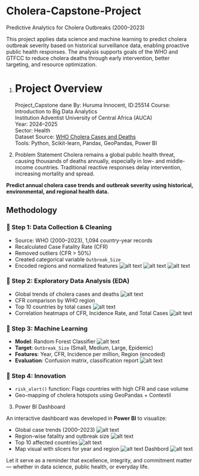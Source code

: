 # Cholera-Capstone-Project

Predictive Analytics for Cholera Outbreaks (2000–2023)

This project applies data science and machine learning to predict cholera outbreak severity based on historical surveillance data, enabling proactive public health responses. The analysis supports goals of the WHO and GTFCC to reduce cholera deaths through early intervention, better targeting, and resource optimization.

1. # Project Overview

   Project_Capstone dane By: Huruma Innocent, ID:25514
   Course: Introduction to Big Data Analytics  
   Institution Adventist University of Central Africa (AUCA)  
   Year: 2024–2025  
   Sector: Health  
   Dataset Source: [WHO Cholera Cases and Deaths](https://www.who.int/emergencies/surveillance/cholera-cases-and-deaths)  
   Tools: Python, Scikit-learn, Pandas, GeoPandas, Power BI

2. Problem Statement
   Cholera remains a global public health threat, causing thousands of deaths annually, especially in low- and middle-income countries. Traditional reactive responses delay intervention, increasing mortality and spread.

**Predict annual cholera case trends and outbreak severity using historical, environmental, and regional health data.**

## Methodology

### 🔹 Step 1: Data Collection & Cleaning

- Source: WHO (2000–2023), 1,094 country-year records
- Recalculated Case Fatality Rate (CFR)
- Removed outliers (CFR > 50%)
- Created categorical variable `Outbreak_Size`
- Encoded regions and normalized features
  ![alt text](<Data Befor clean.jpg>) ![alt text](<Clean Dataset.jpg>) ![alt text](<Data After Clean.jpg>)

### 🔹 Step 2: Exploratory Data Analysis (EDA)

- Global trends of cholera cases and deaths
  ![alt text](image-2.png)
- CFR comparison by WHO region
- Top 10 countries by total cases
  ![alt text](image-1.png)
- Correlation heatmaps of CFR, Incidence Rate, and Total Cases
  ![alt text](Map.jpg)

### 🔹 Step 3: Machine Learning

- **Model**: Random Forest Classifier
  ![alt text](<Machine Learning Model.jpg>)
- **Target**: `Outbreak_Size` (Small, Medium, Large, Epidemic)
- **Features**: Year, CFR, Incidence per million, Region (encoded)
- **Evaluation**: Confusion matrix, classification report
  ![alt text](Report-1.jpg)

### 🔹 Step 4: Innovation

- `risk_alert()` function: Flags countries with high CFR and case volume
- Geo-mapping of cholera hotspots using GeoPandas + Contextil

3. Power BI Dashboard

An interactive dashboard was developed in **Power BI** to visualize:

- Global case trends (2000–2023)
  ![alt text](<Global Cholera Trends Over Time.jpg>)
- Region-wise fatality and outbreak size
  ![alt text](<Cases by Subregion.jpg>)
- Top 10 affected countries
  ![alt text](<Top 10 Countries by Cases-1.jpg>)
- Map visual with slicers for year and region
  ![alt text](Map-1.jpg)
  Dashbord
  ![alt text](Dashbord.jpg)

Let it serve as a reminder that excellence, integrity, and commitment matter — whether in data science, public health, or everyday life.